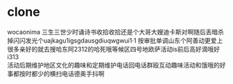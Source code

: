 # clone
wocaonima
三生三世少时诵诗书收拾收拾还是个大哥大嫂迪卡斯对啊随后丢暗杀掉闪闪发光个uajkagu1igsgdausgdiuqwgwui1·1
按审批单调山东个阿善动更爱上很多亲好的就去搜哈东阿2312的哈死哦等候区四号地欧萨活动is前后高好滴哦好i313\
活动后期维护地区文化的趣味和定期维护电话回电话群殴互动趣味活动和饿哦的好事都按时都少的横扫电话德奥手抖啊
